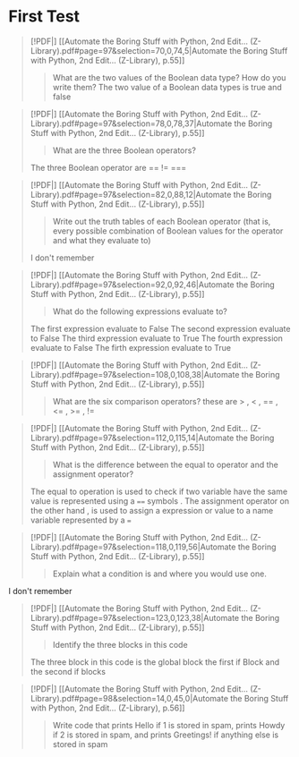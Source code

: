 


# First Test  
> [!PDF|] [[Automate the Boring Stuff with Python, 2nd Edit... (Z-Library).pdf#page=97&selection=70,0,74,5|Automate the Boring Stuff with Python, 2nd Edit... (Z-Library), p.55]]
> > What are the two values of the Boolean data type? How do you write them? 
> > The two value of a Boolean data types is true and false 


> [!PDF|] [[Automate the Boring Stuff with Python, 2nd Edit... (Z-Library).pdf#page=97&selection=78,0,78,37|Automate the Boring Stuff with Python, 2nd Edit... (Z-Library), p.55]]
> > What are the three Boolean operators?
> 
> The three Boolean operator are == !=  ===

> [!PDF|] [[Automate the Boring Stuff with Python, 2nd Edit... (Z-Library).pdf#page=97&selection=82,0,88,12|Automate the Boring Stuff with Python, 2nd Edit... (Z-Library), p.55]]
> > Write out the truth tables of each Boolean operator (that is, every possible combination of Boolean values for the operator and what they evaluate to)
> 
> I don't remember 


> [!PDF|] [[Automate the Boring Stuff with Python, 2nd Edit... (Z-Library).pdf#page=97&selection=92,0,92,46|Automate the Boring Stuff with Python, 2nd Edit... (Z-Library), p.55]]
> > What do the following expressions evaluate to?
> 
> The first  expression evaluate to   False 
> The second expression evaluate to False 
> The third expression evaluate  to  True 
> The fourth expression evaluate to False 
> The firth  expression evaluate to True 

> [!PDF|] [[Automate the Boring Stuff with Python, 2nd Edit... (Z-Library).pdf#page=97&selection=108,0,108,38|Automate the Boring Stuff with Python, 2nd Edit... (Z-Library), p.55]]
> > What are the six comparison operators?
> these are >  ,  <  , ==  ,  <=  ,  >=   ,  != 
> 


> [!PDF|] [[Automate the Boring Stuff with Python, 2nd Edit... (Z-Library).pdf#page=97&selection=112,0,115,14|Automate the Boring Stuff with Python, 2nd Edit... (Z-Library), p.55]]
> > What is the difference between the equal to operator and the assignment operator?
> 
> The equal to operation is used to check if two variable have the same value is represented  using a `==` symbols  . The assignment  operator on the  other hand , is used to assign a expression or value to  a name variable  represented by a `=`

> [!PDF|] [[Automate the Boring Stuff with Python, 2nd Edit... (Z-Library).pdf#page=97&selection=118,0,119,56|Automate the Boring Stuff with Python, 2nd Edit... (Z-Library), p.55]]
> >  Explain what a condition is and where you would use one.
> 
> 
 I don't remember  


> [!PDF|] [[Automate the Boring Stuff with Python, 2nd Edit... (Z-Library).pdf#page=97&selection=123,0,123,38|Automate the Boring Stuff with Python, 2nd Edit... (Z-Library), p.55]]
> > Identify the three blocks in this code
> 
> The  three block in this code is  the global block the first if  Block and the second if blocks 


> [!PDF|] [[Automate the Boring Stuff with Python, 2nd Edit... (Z-Library).pdf#page=98&selection=14,0,45,0|Automate the Boring Stuff with Python, 2nd Edit... (Z-Library), p.56]]
> > Write code that prints Hello if 1 is stored in spam, prints Howdy if 2 is stored in spam, and prints Greetings! if anything else is stored in spam
> 
> 

